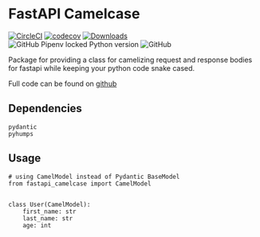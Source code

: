 # FastAPI Camelcase

[![CircleCI](https://circleci.com/gh/ahmednafies/fastapi_camelcase.svg?style=shield)](https://circleci.com/gh/ahmednafies/fastapi_camelcase) [![codecov](https://codecov.io/gh/ahmednafies/fastapi_camelcase/branch/master/graph/badge.svg)](https://codecov.io/gh/ahmednafies/fastapi_camelcase) [![Downloads](https://pepy.tech/badge/fastapi-camelcase)](https://pepy.tech/project/fastapi-camelcase) ![GitHub Pipenv locked Python version](https://img.shields.io/github/pipenv/locked/python-version/ahmednafies/fastapi_camelcase) ![GitHub](https://img.shields.io/github/license/ahmednafies/fastapi_camelcase)

Package for providing a class for camelizing request and response bodies for fastapi
while keeping your python code snake cased.

Full code can be found on [github](https://github.com/ahmednafies/fastapi_camelcase)

## Dependencies

    pydantic
    pyhumps

## Usage

    # using CamelModel instead of Pydantic BaseModel
    from fastapi_camelcase import CamelModel


    class User(CamelModel):
        first_name: str
        last_name: str
        age: int
